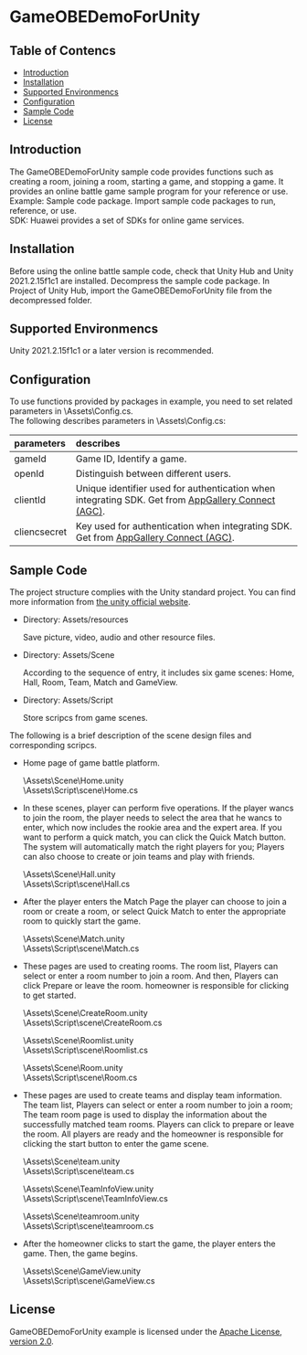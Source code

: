 # GameOBEDemoForUnity

## Table of Contencs

* [Introduction](#Introduction)
* [Installation](#Installation)
* [Supported Environmencs](#Supported_Environmencs)
* [Configuration](#Configuration)
* [Sample Code](#Sample_Code)
* [License](#License)

<a id="Introduction"></a>

## Introduction

The GameOBEDemoForUnity sample code provides functions such as creating a room, joining a room, starting a game, and stopping a game. It provides an online battle game sample program for your reference or use.   
Example: Sample code package. Import sample code packages to run, reference, or use.   
SDK: Huawei provides a set of SDKs for online game services.

<a id="Installation"></a>

## Installation

Before using the online battle sample code, check that Unity Hub and Unity 2021.2.15f1c1 are installed.
Decompress the sample code package. In Project of Unity Hub, import the GameOBEDemoForUnity file from the decompressed folder.

<a id="Supported_Environmencs"></a>

## Supported Environmencs

Unity 2021.2.15f1c1 or a later version is recommended.

<a id="Configuration"></a>

## Configuration

To use functions provided by packages in example, you need to set related parameters in \Assets\Config.cs.   
The following describes parameters in \Assets\Config.cs:

| parameters | describes |
|:----- |:-------|
| gameId      |    Game ID, Identify a game. |
| openId      |  Distinguish between different users. |
| clientId    |  Unique identifier used for authentication when integrating SDK. Get from [AppGallery Connect (AGC)](https://developer.huawei.com/consumer/cn/service/josp/agc/index.html#/). |
| cliencsecret|  Key used for authentication when integrating SDK. Get from [AppGallery Connect (AGC)](https://developer.huawei.com/consumer/cn/service/josp/agc/index.html#/). |

<a id="Sample_Code"></a>

## Sample Code

The project structure complies with the Unity standard project. You can find more information
from [the unity official website](https://www.unity.cn/).

* Directory: Assets/resources

  Save picture, video, audio and other resource files.

* Directory: Assets/Scene

  According to the sequence of entry, it includes six game scenes: Home, Hall, Room, Team, Match and GameView.

* Directory: Assets/Script

  Store scripcs from game scenes.

The following is a brief description of the scene design files and corresponding scripcs.

* Home page of game battle platform.

  \Assets\Scene\Home.unity  
  \Assets\Script\scene\Home.cs

* In these scenes, player can perform five operations. If the player wancs to join the room, the player needs to select the area that he wancs to enter, which now includes the rookie area and the expert area. If you want to perform a quick match, you can click the Quick Match button. The system will automatically match the right players for you; Players can also choose to create or join teams and play with friends.

  \Assets\Scene\Hall.unity  
  \Assets\Script\scene\Hall.cs
 
* After the player enters the Match Page the player can choose to join a room or create a room, or select Quick Match to enter the appropriate room to quickly start the game.

  \Assets\Scene\Match.unity  
  \Assets\Script\scene\Match.cs
  
* These pages are used to creating rooms. The room list, Players can select or enter a room number to join a room. And then, Players can click Prepare or leave the room. homeowner is responsible for clicking  to get started.

  \Assets\Scene\CreateRoom.unity  
  \Assets\Script\scene\CreateRoom.cs
  
  \Assets\Scene\Roomlist.unity  
  \Assets\Script\scene\Roomlist.cs
  
  \Assets\Scene\Room.unity  
  \Assets\Script\scene\Room.cs
  
* These pages are used to create teams and display team information. The team list, Players can select or enter a room number to join a room; The team room page is used to display the information about the  successfully matched team rooms. Players can click to prepare or leave the room. All players are ready and the homeowner is responsible for clicking the start button to enter the game scene.

  \Assets\Scene\team.unity  
  \Assets\Script\scene\team.cs
  
  \Assets\Scene\TeamInfoView.unity  
  \Assets\Script\scene\TeamInfoView.cs
  
  \Assets\Scene\teamroom.unity  
  \Assets\Script\scene\teamroom.cs

* After the homeowner clicks to start the game, the player enters the game. Then, the game begins.

  \Assets\Scene\GameView.unity  
  \Assets\Script\scene\GameView.cs

<a id="License"></a>

## License

GameOBEDemoForUnity example is licensed under the [Apache License, version 2.0](http://www.apache.org/licenses/LICENSE-2.0).
